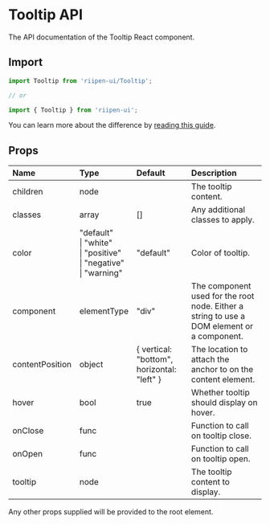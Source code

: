 <!--- This documentation is automatically generated, do not try to edit it. -->

# Tooltip API

<p class="description">The API documentation of the Tooltip React component.</p>

## Import

```js
import Tooltip from 'riipen-ui/Tooltip';

// or

import { Tooltip } from 'riipen-ui';
```

You can learn more about the difference by [reading this guide](/guides/bundle-size).

## Props

| Name | Type | Default | Description |
|:-----|:-----|:--------|:------------|
| <span class="prop-name">children</span> | <span class="prop-type">node</span> |  | The tooltip content. |
| <span class="prop-name">classes</span> | <span class="prop-type">array</span> | <span class="prop-default">[]</span> | Any additional classes to apply. |
| <span class="prop-name">color</span> | <span class="prop-type">"default"<br>&#124;&nbsp;"white"<br>&#124;&nbsp;"positive"<br>&#124;&nbsp;"negative"<br>&#124;&nbsp;"warning"</span> | <span class="prop-default">"default"</span> | Color of tooltip. |
| <span class="prop-name">component</span> | <span class="prop-type">elementType</span> | <span class="prop-default">"div"</span> | The component used for the root node. Either a string to use a DOM element or a component. |
| <span class="prop-name">contentPosition</span> | <span class="prop-type">object</span> | <span class="prop-default">{ vertical: "bottom", horizontal: "left" }</span> | The location to attach the anchor to on the content element. |
| <span class="prop-name">hover</span> | <span class="prop-type">bool</span> | <span class="prop-default">true</span> | Whether tooltip should display on hover. |
| <span class="prop-name">onClose</span> | <span class="prop-type">func</span> |  | Function to call on tooltip close. |
| <span class="prop-name">onOpen</span> | <span class="prop-type">func</span> |  | Function to call on tooltip open. |
| <span class="prop-name">tooltip</span> | <span class="prop-type">node</span> |  | The tooltip content to display. |


Any other props supplied will be provided to the root element.